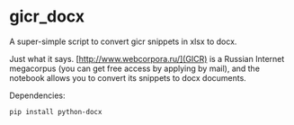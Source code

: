 # gicr_docx
A super-simple script to convert gicr snippets in xlsx to docx.

Just what it says. [http://www.webcorpora.ru/](GICR) is a Russian Internet megacorpus (you can get free access by applying by mail), and the notebook allows you to convert its snippets to docx documents.

Dependencies:

    pip install python-docx